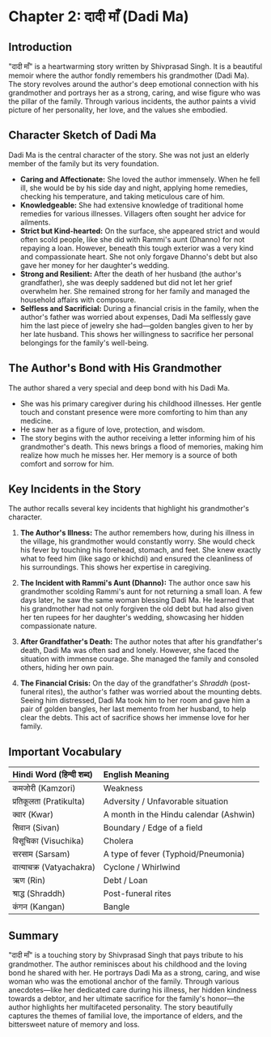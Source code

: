 # Chapter 2: दादी माँ (Dadi Ma)

## Introduction

"दादी माँ" is a heartwarming story written by Shivprasad Singh. It is a beautiful memoir where the author fondly remembers his grandmother (Dadi Ma). The story revolves around the author's deep emotional connection with his grandmother and portrays her as a strong, caring, and wise figure who was the pillar of the family. Through various incidents, the author paints a vivid picture of her personality, her love, and the values she embodied.

## Character Sketch of Dadi Ma

Dadi Ma is the central character of the story. She was not just an elderly member of the family but its very foundation.

-   **Caring and Affectionate:** She loved the author immensely. When he fell ill, she would be by his side day and night, applying home remedies, checking his temperature, and taking meticulous care of him.
-   **Knowledgeable:** She had extensive knowledge of traditional home remedies for various illnesses. Villagers often sought her advice for ailments.
-   **Strict but Kind-hearted:** On the surface, she appeared strict and would often scold people, like she did with Rammi's aunt (Dhanno) for not repaying a loan. However, beneath this tough exterior was a very kind and compassionate heart. She not only forgave Dhanno's debt but also gave her money for her daughter's wedding.
-   **Strong and Resilient:** After the death of her husband (the author's grandfather), she was deeply saddened but did not let her grief overwhelm her. She remained strong for her family and managed the household affairs with composure.
-   **Selfless and Sacrificial:** During a financial crisis in the family, when the author's father was worried about expenses, Dadi Ma selflessly gave him the last piece of jewelry she had—golden bangles given to her by her late husband. This shows her willingness to sacrifice her personal belongings for the family's well-being.

## The Author's Bond with His Grandmother

The author shared a very special and deep bond with his Dadi Ma.

-   She was his primary caregiver during his childhood illnesses. Her gentle touch and constant presence were more comforting to him than any medicine.
-   He saw her as a figure of love, protection, and wisdom.
-   The story begins with the author receiving a letter informing him of his grandmother's death. This news brings a flood of memories, making him realize how much he misses her. Her memory is a source of both comfort and sorrow for him.

## Key Incidents in the Story

The author recalls several key incidents that highlight his grandmother's character.

1.  **The Author's Illness:** The author remembers how, during his illness in the village, his grandmother would constantly worry. She would check his fever by touching his forehead, stomach, and feet. She knew exactly what to feed him (like sago or khichdi) and ensured the cleanliness of his surroundings. This shows her expertise in caregiving.

2.  **The Incident with Rammi's Aunt (Dhanno):** The author once saw his grandmother scolding Rammi's aunt for not returning a small loan. A few days later, he saw the same woman blessing Dadi Ma. He learned that his grandmother had not only forgiven the old debt but had also given her ten rupees for her daughter's wedding, showcasing her hidden compassionate nature.

3.  **After Grandfather's Death:** The author notes that after his grandfather's death, Dadi Ma was often sad and lonely. However, she faced the situation with immense courage. She managed the family and consoled others, hiding her own pain.

4.  **The Financial Crisis:** On the day of the grandfather's *Shraddh* (post-funeral rites), the author's father was worried about the mounting debts. Seeing him distressed, Dadi Ma took him to her room and gave him a pair of golden bangles, her last memento from her husband, to help clear the debts. This act of sacrifice shows her immense love for her family.

## Important Vocabulary

| Hindi Word (हिन्दी शब्द) | English Meaning |
| :--- | :--- |
| कमजोरी (Kamzori) | Weakness |
| प्रतिकूलता (Pratikulta) | Adversity / Unfavorable situation |
| क्वार (Kwar) | A month in the Hindu calendar (Ashwin) |
| सिवान (Sivan) | Boundary / Edge of a field |
| विसूचिका (Visuchika) | Cholera |
| सरसाम (Sarsam) | A type of fever (Typhoid/Pneumonia) |
| वात्याचक्र (Vatyachakra) | Cyclone / Whirlwind |
| ऋण (Rin) | Debt / Loan |
| श्राद्ध (Shraddh) | Post-funeral rites |
| कंगन (Kangan) | Bangle |

## Summary

"दादी माँ" is a touching story by Shivprasad Singh that pays tribute to his grandmother. The author reminisces about his childhood and the loving bond he shared with her. He portrays Dadi Ma as a strong, caring, and wise woman who was the emotional anchor of the family. Through various anecdotes—like her dedicated care during his illness, her hidden kindness towards a debtor, and her ultimate sacrifice for the family's honor—the author highlights her multifaceted personality. The story beautifully captures the themes of familial love, the importance of elders, and the bittersweet nature of memory and loss.